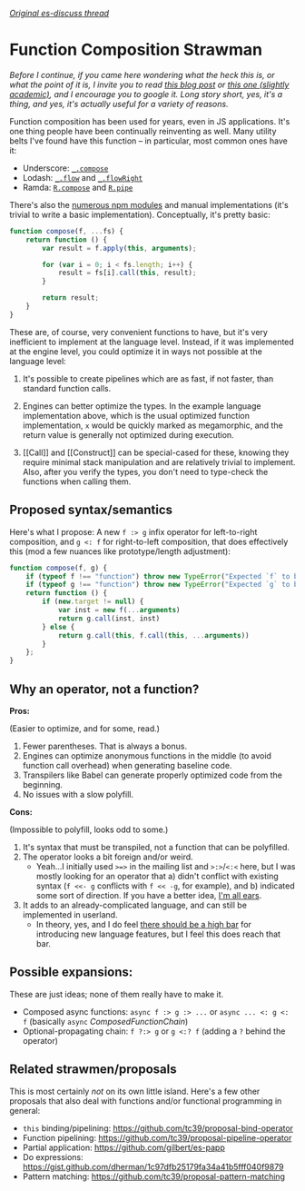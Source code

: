 [*Original es-discuss thread*](https://esdiscuss.org/topic/function-composition-syntax)

# Function Composition Strawman

*Before I continue, if you came here wondering what the heck this is, or what the point of it is, I invite you to read [this blog post](http://blog.ricardofilipe.com/post/javascript-composition-for-dummies) or [this one (slightly academic)](https://medium.com/@chetcorcos/functional-programming-for-javascript-people-1915d8775504#.fkkayimp4), and I encourage you to google it. Long story short, yes, it's a thing, and yes, it's actually useful for a variety of reasons.*

Function composition has been used for years, even in JS applications. It's one thing people have been continually reinventing as well. Many utility belts I've found have this function – in particular, most common ones have it:

- Underscore: [`_.compose`](http://underscorejs.org/#compose)
- Lodash: [`_.flow`](https://lodash.com/docs/4.15.0#flow) and [`_.flowRight`](https://lodash.com/docs/4.15.0#flowRight)
- Ramda: [`R.compose`](http://ramdajs.com/docs/#compose) and [`R.pipe`](http://ramdajs.com/docs/#pipe)

There's also the [numerous npm modules](https://www.npmjs.com/search?q=function+composition) and manual implementations (it's trivial to write a basic implementation). Conceptually, it's pretty basic:

```js
function compose(f, ...fs) {
    return function () {
        var result = f.apply(this, arguments);

        for (var i = 0; i < fs.length; i++) {
            result = fs[i].call(this, result);
        }

        return result;
    }
}
```

These are, of course, very convenient functions to have, but it's very inefficient to implement at the language level. Instead, if it was implemented at the engine level, you could optimize it in ways not possible at the language level:

1. It's possible to create pipelines which are as fast, if not faster, than standard function calls.

2. Engines can better optimize the types. In the example language implementation above, which is the usual optimized function implementation, `x` would be quickly marked as megamorphic, and the return value is generally not optimized during execution.

3. [[Call]] and [[Construct]] can be special-cased for these, knowing they require minimal stack manipulation and are relatively trivial to implement. Also, after you verify the types, you don't need to type-check the functions when calling them.

## Proposed syntax/semantics

Here's what I propose: A new `f :> g` infix operator for left-to-right composition, and `g <: f` for right-to-left composition, that does effectively this (mod a few nuances like prototype/length adjustment):

```js
function compose(f, g) {
    if (typeof f !== "function") throw new TypeError("Expected `f` to be a function");
    if (typeof g !== "function") throw new TypeError("Expected `g` to be a function");
    return function () {
        if (new.target != null) {
            var inst = new f(...arguments)
            return g.call(inst, inst)
        } else {
            return g.call(this, f.call(this, ...arguments))
        }
    };
}
```

## Why an operator, not a function?

**Pros:**

(Easier to optimize, and for some, read.)

1. Fewer parentheses. That is always a bonus.
1. Engines can optimize anonymous functions in the middle (to avoid function call overhead) when generating baseline code.
1. Transpilers like Babel can generate properly optimized code from the beginning.
1. No issues with a slow polyfill.

**Cons:**

(Impossible to polyfill, looks odd to some.)

1. It's syntax that must be transpiled, not a function that can be polyfilled.
1. The operator looks a bit foreign and/or weird.
    - Yeah...I initially used `>=>` in the mailing list and `>:>`/`<:<` here, but I was mostly looking for an operator that a) didn't conflict with existing syntax (`f <<- g` conflicts with `f << -g`, for example), and b) indicated some sort of direction. If you have a better idea, [I'm all ears](https://github.com/isiahmeadows/function-composition-proposal/issues/1).
1. It adds to an already-complicated language, and can still be implemented in userland.
    - In theory, yes, and I do feel [there should be a high bar](https://esdiscuss.org/topic/the-tragedy-of-the-common-lisp-or-why-large-languages-explode-was-revive-let-blocks) for introducing new language features, but I feel this does reach that bar.

## Possible expansions:

These are just ideas; none of them really have to make it.

- Composed async functions: `async f :> g :> ...` or `async ... <: g <: f` (basically `async` *ComposedFunctionChain*)
- Optional-propagating chain: `f ?:> g` or `g <:? f` (adding a `?` behind the operator)

## Related strawmen/proposals

This is most certainly *not* on its own little island. Here's a few other proposals that also deal with functions and/or functional programming in general:

- `this` binding/pipelining: https://github.com/tc39/proposal-bind-operator
- Function pipelining: https://github.com/tc39/proposal-pipeline-operator
- Partial application: https://github.com/gilbert/es-papp
- Do expressions: https://gist.github.com/dherman/1c97dfb25179fa34a41b5fff040f9879
- Pattern matching: https://github.com/tc39/proposal-pattern-matching

